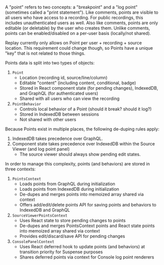 A "point" refers to two concepts: a "breakpoint" and a "log point" (sometimes called a "print statement"). Like comments, points are visible to all users who have access to a recording. For public recordings, this includes unauthenticated users as well. Also like comments, points are only editable (or deletable) by the user who creates them. Unlike comments, points can be enabled/disabled on a per-user basis (locally/not shared).

Replay currently only allows on Point per user + recording + source location. This requirement could change though, so Points have a unique "key" that is not related to those things.

Points data is split into two types of objects:

1. `Point`
   - Location (recording id, source/line/column)
   - Editable "content" (including content, conditional, badge)
   - Stored in React component state (for pending changes), IndexedDB, and GraphQL (for authenticated users)
   - Shared with all users who can view the recording
1. `PointBehavior`
   - Controls local behavior of a Point (should it break? should it log?)
   - Stored in IndexedDB between sessions
   - Not shared with other users

Because Points exist in multiple places, the following de-duping rules apply:

1. IndexedDB takes precedence over GraphQL.
1. Component state takes precedence over IndexedDB within the Source Viewer (and log point panel)
   - The source viewer should always show pending edit states.

In order to manage this complexity, points (and behaviors) are stored in three contexts:

1. `PointsContext`
   - Loads points from GraphQL during initialization
   - Loads points from IndexedDB during initialization
   - De-dupes and merges points into memoized array shared via context
   - Offers add/edit/delete points API for saving points and behaviors to IndexedDB and GraphQL
1. `SourceViewerPointsContext`
   - Uses React state to store pending changes to points
   - De-dupes and merges PointsContext points and React state points into memoized array shared via context
   - Provides edit/discard/save API for pending changes
1. `ConsolePanelContext`
   - Uses React deferred hook to update points (and behaviors) at transition priority for Suspense purposes
   - Shares deferred points via context for Console log point renderers
